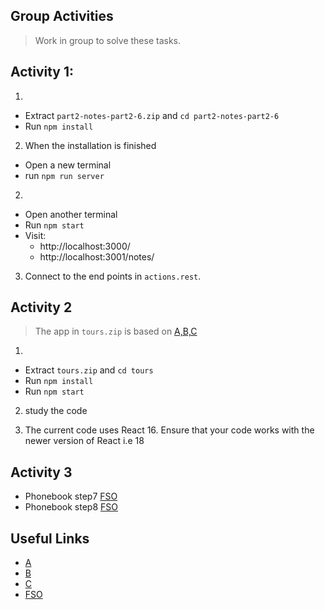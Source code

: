 ## Group Activities

> Work in group to solve these tasks. 

## Activity 1: 

1. 
- Extract `part2-notes-part2-6.zip` and  `cd part2-notes-part2-6`
- Run `npm install`

2. When the installation is finished
- Open a new terminal
- run `npm run server`

2. 
- Open another terminal
- Run `npm start`
- Visit:
  - http://localhost:3000/
  - http://localhost:3001/notes/

3. Connect to the end points in `actions.rest`.


## Activity 2

> The app in `tours.zip` is based on [A,B,C](#useful-links)

1. 
- Extract `tours.zip` and  `cd tours`
- Run `npm install`
- Run `npm start`

2. study the code

3. The current code uses React 16. Ensure that your code works with the newer version of React i.e 18 [](https://fullstackopen.com/en/part1/a_more_complex_state_debugging_react_apps#a-note-on-react-version)

## Activity 3

- Phonebook step7 [FSO](#useful-links)
- Phonebook step8 [FSO](#useful-links)

## Useful Links
- [A](https://uidesigndaily.com/posts/sketch-birthdays-list-card-widget-day-1042)
- [B](https://youtu.be/ly3m6mv5qvg?t=1187)
- [C](https://github.com/john-smilga/react-projects)
- [FSO](https://fullstackopen.com/en/part2/altering_data_in_server#exercises-2-15-2-18)
